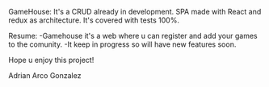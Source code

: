 GameHouse:
It's a CRUD already in development.
SPA made with React and redux as architecture.
It's covered with tests 100%.

Resume:
-Gamehouse it's a web where u can register and add your games to the comunity.
-It keep in progress so will have new features soon.

Hope u enjoy this project!

Adrian Arco Gonzalez
